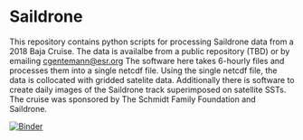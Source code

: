 # Saildrone

This repository contains python scripts for processing Saildrone data from a 2018 Baja Cruise. 
The data is availalbe from a public repository (TBD) or by emailing cgentemann@esr.org 
The software here takes 6-hourly files and processes them into a single netcdf file. 
Using the single netcdf file, the data is collocated with gridded satelite data. 
Additionally there is software to create daily images of the Saildrone track superimposed on satellite SSTs. 
The cruise was sponsored by The Schmidt Family Foundation and Saildrone.

[![Binder](https://mybinder.org/badge_logo.svg)](https://mybinder.org/v2/gh/cgentemann/Saildrone/master)
